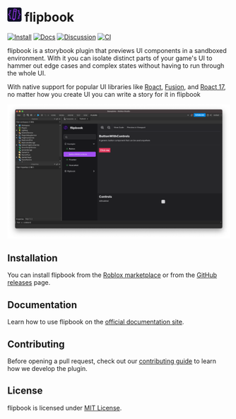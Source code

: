 # <img src="img/flipbook.png" alt="Plugin icon" height="32" /> flipbook

[![Install](https://img.shields.io/badge/install-Roblox%20Marketplace-informational)](https://www.roblox.com/library/8517129161)
[![Docs](https://img.shields.io/badge/learn-Documentation-brightgreen)](https://flipbook-labs.github.io/flipbook)
[![Discussion](https://img.shields.io/badge/discussion-DevForum-brightgreen)](https://devforum.roblox.com/t/flipbook-%E2%80%94-storybook-plugin-for-roblox-ui/2184387)
[![CI](https://github.com/flipbook-labs/flipbook/actions/workflows/ci.yml/badge.svg)](https://github.com/flipbook-labs/flipbook/actions/workflows/ci.yml)


flipbook is a storybook plugin that previews UI components in a sandboxed environment. With it you can isolate distinct parts of your game's UI to hammer out edge cases and complex states without having to run through the whole UI.

With native support for popular UI libraries like [Roact](https://github.com/roblox/roact), [Fusion](https://github.com/Elttob/Fusion), and [Roact 17](https://github.com/grilme99/CorePackages#roact17), no matter how you create UI you can write a story for it in flipbook

![Screenshot of flipbook showing off the ButtonWithControls story](docs/static/img/main-screenshot.png)

## Installation

You can install flipbook from the [Roblox marketplace](https://www.roblox.com/library/8517129161) or from the [GitHub releases](https://github.com/flipbook-labs/flipbook/releases) page.

## Documentation

Learn how to use flipbook on the [official documentation site](https://flipbook-labs.github.io/flipbook/).

## Contributing

Before opening a pull request, check out our [contributing guide](https://flipbook-labs.github.io/flipbook/docs/contributing/) to learn how we develop the plugin.

## License

flipbook is licensed under [MIT License](LICENSE).
